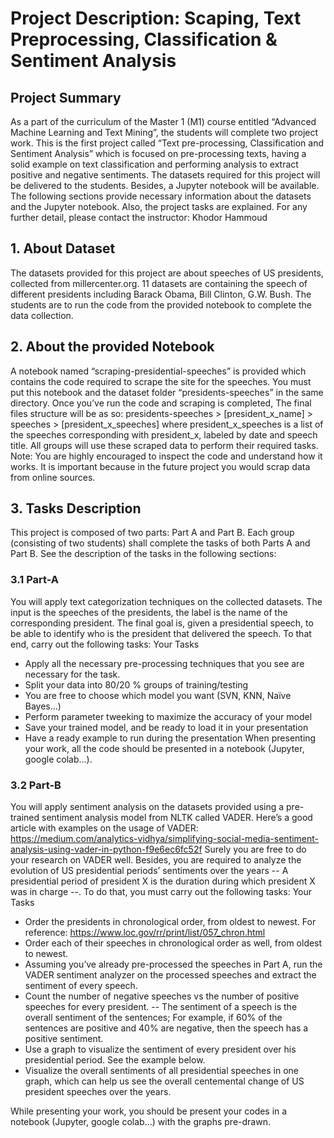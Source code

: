 # Project Description: Scaping, Text Preprocessing, Classification & Sentiment Analysis


## Project Summary
As a part of the curriculum of the Master 1 (M1) course entitled “Advanced Machine Learning and Text Mining”, the students will complete two project work. This is the first project called “Text pre-processing, Classification and Sentiment Analysis” which is focused on pre-processing texts, having a solid example on text classification and performing analysis to extract positive and negative sentiments. 
The datasets required for this project will be delivered to the students. Besides, a Jupyter notebook will be available. 
The following sections provide necessary information about the datasets and the Jupyter notebook. Also, the project tasks are explained. 
For any further detail, please contact the instructor: Khodor Hammoud 

## 1. About Dataset
The datasets provided for this project are about speeches of US presidents, collected from millercenter.org. 11 datasets are containing the speech of different presidents including Barack Obama, Bill Clinton, G.W. Bush. The students are to run the code from the provided notebook to complete the data collection.
## 2. About the provided Notebook
A notebook named “scraping-presidential-speeches” is provided which contains the code required to scrape the site for the speeches. You must put this notebook and the dataset folder “presidents-speeches” in the same directory.
Once you’ve run the code and scraping is completed, The final files structure will be as so:
presidents-speeches > [president_x_name] > speeches > [president_x_speeches]
where president_x_speeches is a list of the speeches corresponding with president_x, labeled by date and speech title.
All groups will use these scraped data to perform their required tasks. 
Note: 
You are highly encouraged to inspect the code and understand how it works. It is important because in the future project you would scrap data from online sources.

## 3. Tasks Description
This project is composed of two parts: Part A and Part B.  Each group (consisting of two students) shall complete the tasks of both Parts A and Part B. See the description of the tasks in the following sections: 
### 3.1 Part-A
You will apply text categorization techniques on the collected datasets. The input is the speeches of the presidents, the label is the name of the corresponding president.
The final goal is, given a presidential speech, to be able to identify who is the president that delivered the speech. To that end, carry out the following tasks:
Your Tasks
-	Apply all the necessary pre-processing techniques that you see are necessary for the task.
-	Split your data into 80/20 % groups of training/testing
-	You are free to choose which model you want (SVN, KNN, Naïve Bayes…)
-	Perform parameter tweeking to maximize the accuracy of your model
-	Save your trained model, and be ready to load it in your presentation
-	Have a ready example to run during the presentation
When presenting your work, all the code should be presented in a notebook (Jupyter, google colab…).
### 3.2 Part-B
You will apply sentiment analysis on the datasets provided using a pre-trained sentiment analysis model from NLTK called VADER. Here’s a good article with examples on the usage of VADER:
https://medium.com/analytics-vidhya/simplifying-social-media-sentiment-analysis-using-vader-in-python-f9e6ec6fc52f
Surely you are free to do your research on VADER well.
Besides, you are required to analyze the evolution of US presidential periods’ sentiments over the years -- A presidential period of president X is the duration during which president X was in charge --. To do that, you must carry out the following tasks:
Your Tasks
-	Order the presidents in chronological order, from oldest to newest. For reference: https://www.loc.gov/rr/print/list/057_chron.html
-	Order each of their speeches in chronological order as well, from oldest to newest.
-	Assuming you’ve already pre-processed the speeches in Part A, run the VADER sentiment analyzer on the processed speeches and extract the sentiment of every speech.
-	Count the number of negative speeches vs the number of positive speeches for every president. -- The sentiment of a speech is the overall sentiment of the sentences; For example, if 60% of the sentences are positive and 40% are negative, then the speech has a positive sentiment.
-	Use a graph to visualize the sentiment of every president over his presidential period. See the example below.
-	Visualize the overall sentiments of all presidential speeches in one graph, which can help us see the overall centemental change of US president speeches over the years.

 
While presenting your work, you should be present your codes in a notebook (Jupyter, google colab…) with the graphs pre-drawn.
